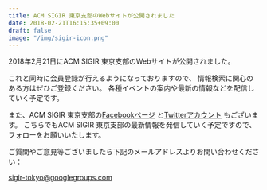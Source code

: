 ```yaml
---
title: ACM SIGIR 東京支部のWebサイトが公開されました
date: 2018-02-21T16:15:35+09:00
draft: false
image: "/img/sigir-icon.png"
---
```


2018年2月21日にACM SIGIR 東京支部のWebサイトが公開されました。

これと同時に会員登録が行えるようになっておりますので、
情報検索に関心のある方はぜひご登録ください。
各種イベントの案内や最新の情報などを配信していく予定です。

また、ACM SIGIR
東京支部の[Facebookページ](https://www.facebook.com/acmsigirtokyo)
と[Twitterアカウント](https://twitter.com/acmsigirtokyo)
もございます。
こちらでもACM SIGIR 東京支部の最新情報を発信していく予定ですので、
フォローをお願いいたします。

ご質問やご意見等ございましたら下記のメールアドレスよりお問い合わせください：

sigir-tokyo@googlegroups.com
